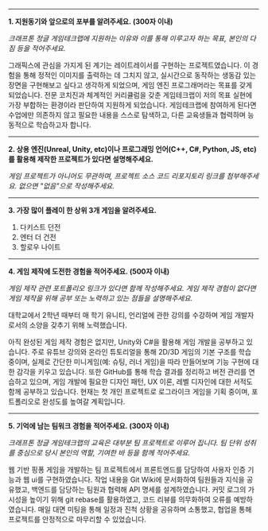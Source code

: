 
---

**1. 지원동기와 앞으로의 포부를 알려주세요. (300자 이내)**

_크래프톤 정글 게임테크랩에 지원하는 이유와 이를 통해 이루고자 하는 목표, 본인의 다짐 등을 적어주세요._

 그래픽스에 관심을 가지게 된 계기는 레이트레이서를 구현하는 프로젝트였습니다. 이 경험을 통해 정적인 이미지를 출력하는 데 그치지 않고, 실시간으로 동작하는 생동감 있는 장면을 구현해보고 싶다고 생각하게 되었으며, 게임 엔진 프로그래머라는 목표를 갖게 되었습니다. 전문 코치진과 체계적인 커리큘럼을 갖춘 게임테크랩이 저의 목표 실현에 가장 부합하는 환경이라 판단하여 지원하게 되었습니다.
 게임테크랩에 참여하게 된다면 수업에만 의존하지 않고 필요한 내용을 스스로 탐색하고, 다른 교육생들과 협력하며 능동적으로 학습하고자 합니다.

---

**2. 상용 엔진(Unreal, Unity, etc)이나 프로그래밍 언어(C++, C#, Python, JS, etc)를 활용해 제작한 프로젝트가 있다면 설명해주세요.**  

_게임 프로젝트가 아니어도 무관하며, 프로젝트 소스 코드 리포지토리 링크를 첨부해주세요. 없으면 "없음"으로 작성해주세요._

 

---

**3. 가장 많이 플레이 한 상위 3개 게임을 알려주세요.**

1. 다키스트 던전
2. 엔터 더 건전
3. 할로우 나이트

---

**4. 게임 제작에 도전한 경험을 적어주세요. (500자 이내)**

_게임 제작 관련 포트폴리오 링크가 있다면 함께 작성해주세요. 게임 제작 경험이 없다면 게임 제작을 위해 공부 또는 노력하고 있는 점들을 설명해주세요._

대학교에서 2학년 때부터 매 학기 유니티, 언리얼에 관한 강의를 수강하며 게임 개발자로서의 소양을 갖추기 위해 노력했습니다. 

아직 완성된 게임 제작 경험은 없지만, Unity와 C#을 활용해 게임 개발을 공부하고 있습니다. 주로 유튜브 강의와 온라인 튜토리얼을 통해 2D/3D 게임의 기본 구조를 학습 중이며, 실제로 간단한 미니게임(예: 슈팅, 러너 게임)을 따라 만들어보며 기능 구현에 대한 감각을 키우고 있습니다. 또한 GitHub를 통해 학습 결과를 정리하고 버전 관리를 연습하고 있으며, 게임 개발에 필요한 디자인 패턴, UX 이론, 레벨 디자인에 대한 서적도 함께 공부하고 있습니다. 현재는 첫 개인 프로젝트로 로그라이크 게임을 기획 중이며, 포트폴리오로 완성도를 높여갈 계획입니다.

---

**5. 기억에 남는 팀워크 경험을 적어주세요. (300자 이내)**

_크래프톤 정글 게임테크랩의 교육은 대부분 팀 프로젝트로 이루어 집니다. 팀 단위 성취를 중심으로 당시 본인의 역할, 기여한 바 등을 함께 적어주세요._

 웹 기반 핑퐁 게임을 개발하는 팀 프로젝트에서 프론트엔드를 담당하여 사용자 인증 기능과 웹 ui를 구현하였습니다. 작업 내용을 Git Wiki에 문서화하여 팀원들과 지식을 공유했고, 백엔드를 담당하는 팀원과 협력해 API 명세를 설계하였습니다. 커밋 로그의 가시성을 높이기 위해 git rebase를 활용하였고, 코드 리뷰를 의무화하여 오류를 예방하였습니다. 매일 대면 미팅을 통해 일정과 진척 상황을 공유하며 소통했고, 협업을 통해 프로젝트를 안정적으로 마무리할 수 있었습니다.